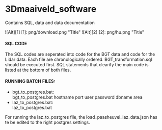# 3Dmaaiveld_software
Contains SQL, data and data documentation

![Alt][1]
[1]: png/download.png "Title"
![Alt][2]
[2]: png/hu.png "Title"

#### SQL CODE
The SQL codes are seperated into code for the BGT data and code for the Lidar data. Each file are chronologically ordered. BGT_transformation.sql should be executed first.
SQL statements that clearify the main code is listed at the bottom of both files. 

#### RUNNING BATCH FILES:
- bgt_to_postgres.bat:<br>
bgt_to_postgres.bat hostname port user password dbname area
- laz_to_postgres.bat: <br>
laz_to_postgres.bat

For running the laz_to_postgres file, the load_paasheuvel_laz_data.json has te be edited to the right postgres settings. 



